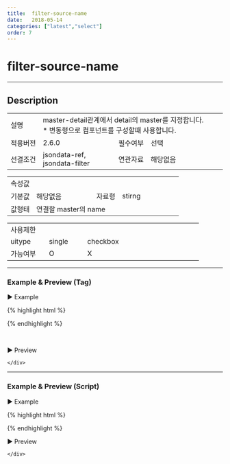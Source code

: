 ```yaml
---
title:  filter-source-name
date:   2018-05-14
categories: ["latest","select"]
order: 7
---
```


filter-source-name
===

---

## Description

<table style="width:100%">
    <colgroup>
        <col width="15%"/>
        <col width="35%"/>
        <col width="15%"/>
        <col width="35%"/>
    </colgroup>
    <tr>
        <td class="tdTitle">설명</td>
        <td colspan="3">
            master-detail관계에서 detail의 master를 지정합니다.<br>
            * 변동형으로 컴포넌트를 구성할때 사용합니다.
        </td>
    </tr>
    <tr>
        <td class="tdTitle">적용버전</td>
        <td>2.6.0</td>
        <td class="tdTitle">필수여부</td>
        <td>선택</td>
    </tr>
    <tr>
        <td class="tdTitle">선결조건</td>
        <td>jsondata-ref, jsondata-filter</td>
        <td class="tdTitle">연관자료</td>
        <td>해당없음</td>
    </tr>
</table>
<table style="width:100%">
    <colgroup>
        <col width="15%"/>
        <col width="35%"/>
        <col width="15%"/>
        <col width="35%"/>
    </colgroup>
    <tr>
        <td class="tdTitle tdBg" colspan="4">속성값</td>
    </tr>
    <tr>
        <td class="tdTitle">기본값</td>
        <td>해당없음</td>
        <td class="tdTitle">자료형</td>
        <td>stirng</td>
    </tr>
    <tr>
        <td class="tdTitle">값형태</td>
        <td colspan="3">연결할 master의 name</td>
    </tr>
</table>
<table style="width:100%">
    <colgroup>
        <col width="20%"/>
        <col width="20%"/>
        <col width="20%"/>
        <col width="20%"/>
        <col width="20%"/>
    </colgroup>
    <tr>
        <td class="tdTitle tdBg" colspan="5">사용제한</td>
    </tr>
    <tr>
        <td>uitype</td>
        <td class="tdCenter">single</td>
        <td class="tdCenter">checkbox</td>
        <td></td>
        <td></td>
    </tr>
    <tr>
        <td>가능여부</td>
        <td class="tdBlue tdCenter">O</td>
        <td class="tdCenter">X</td>
        <td></td>
        <td></td>
    </tr>
</table>

---
### Example & Preview (Tag)

<script>
    var json_master = [
        {text : 'input', value : 'iValue'},
        {text : 'picker', value : 'pValue'},
        {text : 'radio', value : 'rValue'},
        {text : 'select', value : 'sValue'}
    ];

    var json_detail = [
        {text : 'text', value : 'text', mastervalue : 'iValue'},
        {text : 'password', value : 'password', mastervalue : 'iValue'},
        {text : 'popup', value : 'popup', mastervalue : 'pValue'},
        {text : 'inline', value : 'inline', mastervalue : 'pValue'},
        {text : 'normal', value : 'normal', mastervalue : 'rValue'},
        {text : 'single', value : 'single', mastervalue : 'sValue'},
        {text : 'checkbox', value : 'checkbox', mastervalue : 'sValue'}
    ];
</script>

<sbux-tabs id="exTab1" name="exTab1" uitype="normal" title-target-id-array="exTab1_1" title-text-array="single(변동형)" is-scrollable="false">
</sbux-tabs>
<div class="tab-content">
    <div id="exTab1_1">

▶ Example

{% highlight html %}
<script>
    var json_master = [
        {text : 'input', value : 'iValue'},
        {text : 'picker', value : 'pValue'},
        {text : 'radio', value : 'rValue'},
        {text : 'select', value : 'sValue'}
    ];

    var json_detail = [
        {text : 'text', value : 'text', mastervalue : 'iValue'},
        {text : 'password', value : 'password', mastervalue : 'iValue'},
        {text : 'popup', value : 'popup', mastervalue : 'pValue'},
        {text : 'inline', value : 'inline', mastervalue : 'pValue'},
        {text : 'normal', value : 'normal', mastervalue : 'rValue'},
        {text : 'single', value : 'single', mastervalue : 'sValue'},
        {text : 'checkbox', value : 'checkbox', mastervalue : 'sValue'}
    ];
</script>
<sbux-select id="sbIdx1_1" name="sbTagNm1_1" uitype="single" jsondata-ref="json_master"></sbux-select>
<sbux-select id="sbIdx1_2" name="sbTagNm1_2" uitype="single" jsondata-ref="json_detail" filter-source-name="sbTagNm1_1" jsondata-filter="mastervalue"></sbux-select>
{% endhighlight %}

<br>

▶ Preview 

<sbux-select id="sbIdx1_1" name="sbTagNm1_1" uitype="single" jsondata-ref="json_master"></sbux-select>
<sbux-select id="sbIdx1_2" name="sbTagNm1_2" uitype="single" jsondata-ref="json_detail" filter-source-name="sbTagNm1_1" jsondata-filter="mastervalue"></sbux-select>

    </div>
</div>

---
### Example & Preview (Script)

<sbux-tabs id="exTab2" name="exTab2" uitype="normal" title-target-id-array="exTab2_1" title-text-array="single(변동형)" is-scrollable="false">
</sbux-tabs>
<div class="tab-content">
    <div id="exTab2_1">

▶ Example

{% highlight html %}
<div id="sbArea2_1"></div>
<div id="sbArea2_2"></div>
<script>
    var json_master = [
        {text : 'input', value : 'iValue'},
        {text : 'picker', value : 'pValue'},
        {text : 'radio', value : 'rValue'},
        {text : 'select', value : 'sValue'}
    ];

    var json_detail = [
        {text : 'text', value : 'text', mastervalue : 'iValue'},
        {text : 'password', value : 'password', mastervalue : 'iValue'},
        {text : 'popup', value : 'popup', mastervalue : 'pValue'},
        {text : 'inline', value : 'inline', mastervalue : 'pValue'},
        {text : 'normal', value : 'normal', mastervalue : 'rValue'},
        {text : 'single', value : 'single', mastervalue : 'sValue'},
        {text : 'checkbox', value : 'checkbox', mastervalue : 'sValue'}
    ];

    $(document).ready(function(){
        $('#sbArea2_1').sbSelect({
            name : 'sbScriptNm2_1',
            uitype : 'single',
            jsondataRef : 'json_master'
        });
        $('#sbArea2_2').sbSelect({
            name : 'sbScriptNm2_2',
            uitype : 'single',
            jsondataRef : 'json_detail',
            filterSourceName : 'sbScriptNm2_1',
            jsondataFilter : 'mastervalue'
        });
    }); 
</script>
{% endhighlight %}

<br>

▶ Preview 

<div id="sbArea2_1"></div>
<div id="sbArea2_2"></div>
<script>
    $(document).ready(function(){
        $('#sbArea2_1').sbSelect({
            name : 'sbScriptNm2_1',
            uitype : 'single',
            jsondataRef : 'json_master'
        });
        $('#sbArea2_2').sbSelect({
            name : 'sbScriptNm2_2',
            uitype : 'single',
            jsondataRef : 'json_detail',
            filterSourceName : 'sbScriptNm2_1',
            jsondataFilter : 'mastervalue'
        });
    }); 
</script>

    </div>
</div>